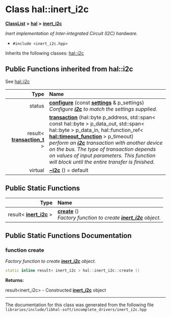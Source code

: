 

# Class hal::inert\_i2c



[**ClassList**](annotated.md) **>** [**hal**](namespacehal.md) **>** [**inert\_i2c**](classhal_1_1inert__i2c.md)



_Inert implementation of Inter-integrated Circuit (I2C) hardware._ 

* `#include <inert_i2c.hpp>`



Inherits the following classes: [hal::i2c](classhal_1_1i2c.md)
























































## Public Functions inherited from hal::i2c

See [hal::i2c](classhal_1_1i2c.md)

| Type | Name |
| ---: | :--- |
|  status | [**configure**](#function-configure) (const [**settings**](structhal_1_1i2c_1_1settings.md) & p\_settings) <br>_Configure_ [_**i2c**_](classhal_1_1i2c.md) _to match the settings supplied._ |
|  result&lt; [**transaction\_t**](structhal_1_1i2c_1_1transaction__t.md) &gt; | [**transaction**](#function-transaction) (hal::byte p\_address, std::span&lt; const hal::byte &gt; p\_data\_out, std::span&lt; hal::byte &gt; p\_data\_in, hal::function\_ref&lt; [**hal::timeout\_function**](namespacehal.md#typedef-timeout_function) &gt; p\_timeout) <br>_perform an_ [_**i2c**_](classhal_1_1i2c.md) _transaction with another device on the bus. The type of transaction depends on values of input parameters. This function will block until the entire transfer is finished._ |
| virtual  | [**~i2c**](#function-i2c) () = default<br> |


## Public Static Functions

| Type | Name |
| ---: | :--- |
|  result&lt; [**inert\_i2c**](classhal_1_1inert__i2c.md) &gt; | [**create**](#function-create) () <br>_Factory function to create_ [_**inert\_i2c**_](classhal_1_1inert__i2c.md) _object._ |




















































## Public Static Functions Documentation




### function create 

_Factory function to create_ [_**inert\_i2c**_](classhal_1_1inert__i2c.md) _object._
```C++
static inline result< inert_i2c > hal::inert_i2c::create () 
```





**Returns:**

result&lt;inert\_i2c&gt; - Constructed [**inert\_i2c**](classhal_1_1inert__i2c.md) object 





        

------------------------------
The documentation for this class was generated from the following file `libraries/include/libhal-soft/incomplete_drivers/inert_i2c.hpp`


